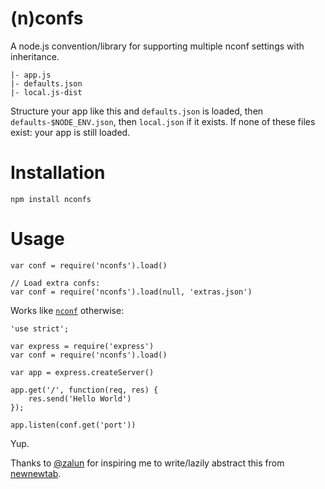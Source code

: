 (n)confs
========

A node.js convention/library for supporting multiple nconf settings with
inheritance.

    |- app.js
    |- defaults.json
    |- local.js-dist

Structure your app like this and `defaults.json` is loaded, then
`defaults-$NODE_ENV.json`, then `local.json` if it exists. If none of these
files exist: your app is still loaded.

Installation
============

    npm install nconfs

Usage
=====

    var conf = require('nconfs').load()

    // Load extra confs:
    var conf = require('nconfs').load(null, 'extras.json')

Works like [`nconf`](https://github.com/flatiron/nconf) otherwise:

	'use strict';

	var express = require('express')
	var conf = require('nconfs').load()

	var app = express.createServer()

	app.get('/', function(req, res) {
	    res.send('Hello World')
	});

	app.listen(conf.get('port'))

Yup.

Thanks to [@zalun](https://twitter.com/zalun) for inspiring me to write/lazily
abstract this from [newnewtab](https://github.com/mozilla/newnewtab).
